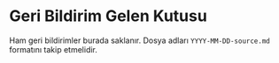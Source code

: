 # Geri Bildirim Gelen Kutusu

Ham geri bildirimler burada saklanır. Dosya adları `YYYY-MM-DD-source.md` formatını takip etmelidir.
